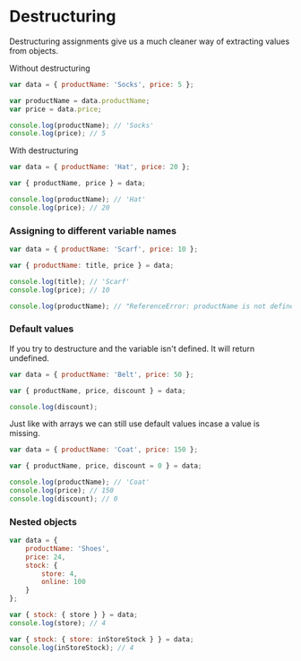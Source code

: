 # Destructuring

Destructuring assignments give us a much cleaner way of extracting values from objects.

Without destructuring
```javascript
var data = { productName: 'Socks', price: 5 };

var productName = data.productName;
var price = data.price;

console.log(productName); // 'Socks'
console.log(price); // 5
```

With destructuring
```javascript
var data = { productName: 'Hat', price: 20 };

var { productName, price } = data;

console.log(productName); // 'Hat'
console.log(price); // 20
```

### Assigning to different variable names
```javascript
var data = { productName: 'Scarf', price: 10 };

var { productName: title, price } = data;

console.log(title); // 'Scarf'
console.log(price); // 10

console.log(productName); // "ReferenceError: productName is not defined
```

### Default values
If you try to destructure and the variable isn't defined. It will return undefined.
```javascript
var data = { productName: 'Belt', price: 50 };

var { productName, price, discount } = data;

console.log(discount);
```

Just like with arrays we can still use default values incase a value is missing.
```javascript
var data = { productName: 'Coat', price: 150 };

var { productName, price, discount = 0 } = data;

console.log(productName); // 'Coat'
console.log(price); // 150
console.log(discount); // 0
```

### Nested objects

```javascript
var data = {
    productName: 'Shoes',
    price: 24,
    stock: {
        store: 4,
        online: 100
    }
};

var { stock: { store } } = data;
console.log(store); // 4

var { stock: { store: inStoreStock } } = data;
console.log(inStoreStock); // 4
```
